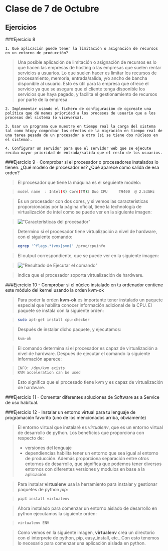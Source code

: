 Clase de 7 de Octubre
=====================

Ejercicios
----------

###Ejercicio 8

    1. Qué aplicación puede tener la limitación o asignación de recursos en un entorno de producción?

> Una posible aplicación de limitación o asignación de recursos es lo que hacen las empresas de hosting
> o las empresas que suelen rentar servicios a usuarios. Lo que suelen hacer es limitar los recursos de procesamiento,
> memoria, entrada/salida, y/o ancho de bancha disponible al usuario. Esto es útil para la empresa que ofrece el
> servicio ya que se asegura que el cliente tenga disponible los servicios que haya pagado, y facilita el
> gestionamiento de recursos por parte de la empresa.

    2. Implementar usando el fichero de configuración de cgcreate una política que dé menos prioridad a los procesos de usuario que a los procesos del sistema (o viceversa).

>
>
>

    3. Usar un programa que muestre en tiempo real la carga del sistema tal como htopy comprobar los efectos de la migración en tiempo real de una tarea pesada de un procesador a otro (si se tiene dos núcleos en el sistema).

>
>
>

    4. Configurar un servidor para que el servidor web que se ejecute reciba mayor prioridad de entrada/salida que el resto de los usuarios.


###Ejercicio 9
    - Comprobar si el procesador o procesadores instalados lo tienen.
    ¿Qué modelo de procesador es?
    ¿Qué aparece como salida de esa orden?

> El procesador que tiene la máquina es el seguiente modelo:

> ```sh
> model name  : Intel(R) Core(TM)2 Duo CPU     T9400  @ 2.53GHz
> ```

> Es un procesador con dos cores, y si vemos las caracteristicas proporcionadas
> por la página oficial, tiene la technología de virtualización de intel como
> se puede ver en la siguiente imagen:

> !["Características del procesador"](https://raw.github.com/josecolella/GII-2013/master/Screenshots/Screen%20Shot%202013-10-08%20at%2023.08.49.png)

> Determino si el procesador tiene virtualización a nivel de hardware, con el siguiente comando:
> ```sh
> egrep '^flags.*(vmx|svm)' /proc/cpuinfo
> ```

> El output correspondiente, que se puede ver en la siguiente imagen:

> !["Resultado de Ejecutar el comando"](https://raw.github.com/josecolella/GII-2013/master/Screenshots/Screen%20Shot%202013-10-08%20at%2023.03.19.png)

> indica que el procesador soporta virtualización de hardware.

###Ejercicio 10
    - Comprobar si el núcleo instalado en tu ordenador contiene este módulo del kernel usando la orden kvm-ok

> Para poder la orden **kvm-ok** es importante tener instalado un paquete especial
> que habilita conocer información adicional de la CPU.
> El paquete se instala con la siguiente orden:

> ```sh
> sudo apt-get install cpu-checker
> ```

> Después de instalar dicho paquete, y ejecutamos:
> ```sh
> kvm-ok
> ```

> El comando determina si el procesador es capaz de virtualización
> a nivel de hardware. Después de ejecutar el comando la siguiente información
aparece:

> ```sh
> INFO: /dev/kvm exists
> KVM acceleration can be used
> ```

> Esto significa que el procesado tiene kvm y es capaz de virtualización de
> hardware.

###Ejercicio 11
    - Comentar diferentes soluciones de Software as a Service de uso habitual.




###Ejercicio 12
    - Instalar un entorno virtual para tu lenguaje de programación favorito (uno de los mencionados arriba, obviamente)

> El entorno virtual que instalaré es *virtualenv*, que es un entorno virtual
> de desarrollo de python. Los beneficios que proporciona con respecto de:
>   - versiones del lenguaje
>   - dependiencias
> habilita tener un entorno que sea igual al entorno de producción. Además
> proporciona separación entre otros entornos de desarrollo, que significa
> que podemos tener diversos entornos con diferentes versiones y modulos en base
> a la aplicación.

> Para instalar **virtualenv** usa la herramiento para instalar y gestionar
paquetes de python *pip*:

> ```sh
> pip3 install virtualenv
> ```

> Ahora instalado para comenzar un entorno aislado de desarrollo en python
> ejecutamos la siguiente orden:

> ```sh
> virtualenv ENV
> ```

> Como vemos en la siguiente imagen, **virtualenv** crea un directorio
> con el interprete de python, pip, easy_install, etc...Con esto tenemos
> lo necesario para comenzar una aplicación aislada en python.